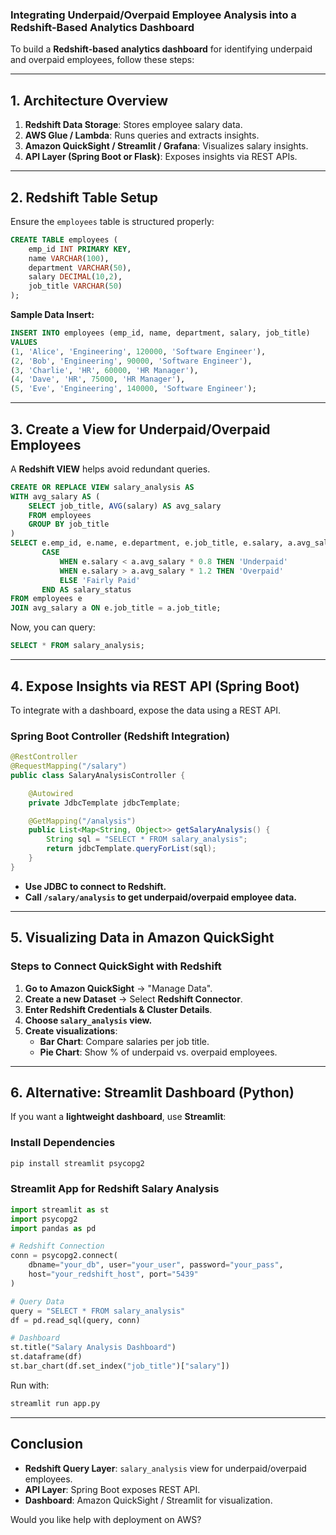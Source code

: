 ### **Integrating Underpaid/Overpaid Employee Analysis into a Redshift-Based Analytics Dashboard**  

To build a **Redshift-based analytics dashboard** for identifying underpaid and overpaid employees, follow these steps:  

---

## **1. Architecture Overview**  
1. **Redshift Data Storage**: Stores employee salary data.  
2. **AWS Glue / Lambda**: Runs queries and extracts insights.  
3. **Amazon QuickSight / Streamlit / Grafana**: Visualizes salary insights.  
4. **API Layer (Spring Boot or Flask)**: Exposes insights via REST APIs.  

---

## **2. Redshift Table Setup**  
Ensure the `employees` table is structured properly:  

```sql
CREATE TABLE employees (
    emp_id INT PRIMARY KEY,
    name VARCHAR(100),
    department VARCHAR(50),
    salary DECIMAL(10,2),
    job_title VARCHAR(50)
);
```

**Sample Data Insert:**
```sql
INSERT INTO employees (emp_id, name, department, salary, job_title)
VALUES
(1, 'Alice', 'Engineering', 120000, 'Software Engineer'),
(2, 'Bob', 'Engineering', 90000, 'Software Engineer'),
(3, 'Charlie', 'HR', 60000, 'HR Manager'),
(4, 'Dave', 'HR', 75000, 'HR Manager'),
(5, 'Eve', 'Engineering', 140000, 'Software Engineer');
```

---

## **3. Create a View for Underpaid/Overpaid Employees**
A **Redshift VIEW** helps avoid redundant queries.  

```sql
CREATE OR REPLACE VIEW salary_analysis AS
WITH avg_salary AS (
    SELECT job_title, AVG(salary) AS avg_salary
    FROM employees
    GROUP BY job_title
)
SELECT e.emp_id, e.name, e.department, e.job_title, e.salary, a.avg_salary,
       CASE 
           WHEN e.salary < a.avg_salary * 0.8 THEN 'Underpaid'
           WHEN e.salary > a.avg_salary * 1.2 THEN 'Overpaid'
           ELSE 'Fairly Paid'
       END AS salary_status
FROM employees e
JOIN avg_salary a ON e.job_title = a.job_title;
```

Now, you can query:  
```sql
SELECT * FROM salary_analysis;
```

---

## **4. Expose Insights via REST API (Spring Boot)**
To integrate with a dashboard, expose the data using a REST API.

### **Spring Boot Controller (Redshift Integration)**
```java
@RestController
@RequestMapping("/salary")
public class SalaryAnalysisController {

    @Autowired
    private JdbcTemplate jdbcTemplate;

    @GetMapping("/analysis")
    public List<Map<String, Object>> getSalaryAnalysis() {
        String sql = "SELECT * FROM salary_analysis";
        return jdbcTemplate.queryForList(sql);
    }
}
```

- **Use JDBC to connect to Redshift.**
- **Call `/salary/analysis` to get underpaid/overpaid employee data.**

---

## **5. Visualizing Data in Amazon QuickSight**
### **Steps to Connect QuickSight with Redshift**
1. **Go to Amazon QuickSight** → "Manage Data".  
2. **Create a new Dataset** → Select **Redshift Connector**.  
3. **Enter Redshift Credentials & Cluster Details**.  
4. **Choose `salary_analysis` view.**  
5. **Create visualizations**:  
   - **Bar Chart**: Compare salaries per job title.  
   - **Pie Chart**: Show % of underpaid vs. overpaid employees.  

---

## **6. Alternative: Streamlit Dashboard (Python)**
If you want a **lightweight dashboard**, use **Streamlit**:

### **Install Dependencies**
```bash
pip install streamlit psycopg2
```

### **Streamlit App for Redshift Salary Analysis**
```python
import streamlit as st
import psycopg2
import pandas as pd

# Redshift Connection
conn = psycopg2.connect(
    dbname="your_db", user="your_user", password="your_pass",
    host="your_redshift_host", port="5439"
)

# Query Data
query = "SELECT * FROM salary_analysis"
df = pd.read_sql(query, conn)

# Dashboard
st.title("Salary Analysis Dashboard")
st.dataframe(df)
st.bar_chart(df.set_index("job_title")["salary"])
```

Run with:
```bash
streamlit run app.py
```

---

## **Conclusion**
- **Redshift Query Layer**: `salary_analysis` view for underpaid/overpaid employees.  
- **API Layer**: Spring Boot exposes REST API.  
- **Dashboard**: Amazon QuickSight / Streamlit for visualization.  

Would you like help with deployment on AWS?
